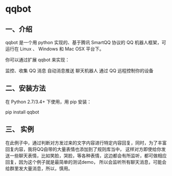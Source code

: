 # qqbot
## 一、介绍
qqbot 是一个用 python 实现的、基于腾讯 SmartQQ 协议的 QQ 机器人框架，可运行在 Linux 、 Windows 和 Mac OSX 平台下。

你可以通过扩展 qqbot 来实现：

监控、收集 QQ 消息
自动消息推送
聊天机器人
通过 QQ 远程控制你的设备
## 二、安装方法
在 Python 2.7/3.4+ 下使用，用 pip 安装：

pip install qqbot
## 三、 实例
在此例子中，通过判断对方发过来的文字内容进行特定内容回复，同时，为了丰富回复内容，我将QQ自带的大量表情也添加到了规则库当中，
这样对方即使给你发送一些聊天表情，比如笑脸，哭脸，等各种表情，这边都会有所监听，都可做相应回复，因为这个例子就是最简单的测试demo，
所以会监听所有聊天消息，可能会给群里发大量消息，所以，慎用。
